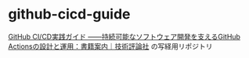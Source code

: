 # github-cicd-guide

[GitHub CI/CD実践ガイド ――持続可能なソフトウェア開発を支えるGitHub Actionsの設計と運用：書籍案内｜技術評論社](https://gihyo.jp/book/2024/978-4-297-14173-8)
の写経用リポジトリ
